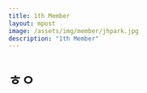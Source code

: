 ```yaml
---
title: 1th Member
layout: mpost
image: /assets/img/member/jhpark.jpg
description: "1th Member"
---
```


# ㅎㅇ